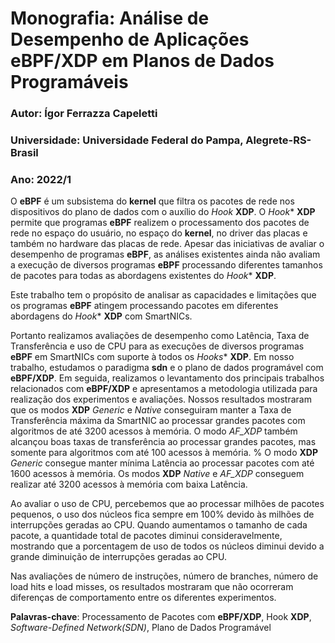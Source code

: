 # Monografia: Análise de Desempenho de Aplicações eBPF/XDP em Planos de Dados Programáveis

### Autor: Ígor Ferrazza Capeletti

### Universidade: Universidade Federal do Pampa, Alegrete-RS-Brasil

### Ano: 2022/1


O **eBPF** é um subsistema do **kernel** que filtra os pacotes de rede nos dispositivos do plano de dados com o auxílio do *Hook* **XDP**. O *Hook** **XDP** permite que programas **eBPF** realizem o processamento dos pacotes de rede no espaço do usuário, no espaço do **kernel**, no driver das placas e também no hardware das placas de rede. Apesar das iniciativas de avaliar o desempenho de programas **eBPF**, as análises existentes ainda não avaliam a execução de diversos programas **eBPF** processando diferentes tamanhos de pacotes para todas as abordagens existentes do *Hook** **XDP**. 

Este trabalho tem o propósito de analisar as capacidades e limitações que os programas **eBPF** atingem processando pacotes em diferentes abordagens do *Hook** **XDP** com SmartNICs.

Portanto realizamos avaliações de desempenho como Latência, Taxa de Transferência e uso de CPU para as execuções de diversos programas **eBPF** em SmartNICs com suporte à todos os *Hooks** **XDP**. Em nosso trabalho, estudamos o paradigma **sdn** e o plano de dados programável com **eBPF/XDP**. Em seguida, realizamos o levantamento dos principais trabalhos relacionados com **eBPF/XDP** e apresentamos a metodologia utilizada para realização dos experimentos e avaliações. Nossos resultados mostraram que os modos **XDP** *Generic* e *Native* conseguiram manter a Taxa de Transferência máxima da SmartNIC ao processar grandes pacotes com algoritmos de até 3200 acessos à memória. O modo *AF\_XDP* também alcançou boas taxas de transferência ao processar grandes pacotes, mas somente para algoritmos com até 100 acessos à memória. 
%
O modo **XDP** *Generic* consegue manter mínima Latência ao processar pacotes com até 1600 acessos à memória. Os modos **XDP** *Native* e *AF\_XDP* conseguem realizar até 3200 acessos à memória com baixa Latência.

Ao avaliar o uso de CPU, percebemos que ao processar milhões de pacotes pequenos, o uso dos núcleos fica sempre em 100% devido às milhões de interrupções geradas ao CPU. Quando aumentamos o tamanho de cada pacote, a quantidade total de pacotes diminui consideravelmente, mostrando que a porcentagem de uso de todos os núcleos diminui devido a grande diminuição de interrupções geradas ao CPU.

Nas avaliações de número de instruções, número de branches, número de load hits e load misses, os resultados mostraram que não ocorreram diferenças de comportamento entre os diferentes experimentos.
 
**Palavras-chave**: Processamento de Pacotes com **eBPF/XDP**, Hook **XDP**, *Software-Defined Network(SDN)*, Plano de Dados Programável
